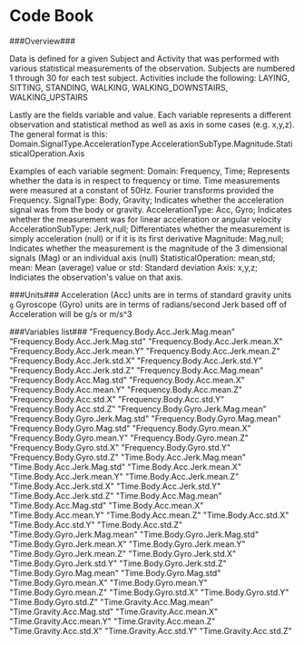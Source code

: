 Code Book 
=================

###Overview###

Data is defined for a given Subject and Activity that was performed with various statistical measurements of the observation. Subjects are numbered 1 through 30 for each test subject.
Activities include the following: LAYING, SITTING, STANDING, WALKING, WALKING_DOWNSTAIRS, WALKING_UPSTAIRS

Lastly are the fields variable and value. Each variable represents a different observation and statistical method as well as axis in some cases (e.g. x,y,z). The general format is this: Domain.SignalType.AccelerationType.AccelerationSubType.Magnitude.StatisticalOperation.Axis

Examples of each variable segment:
Domain: Frequency, Time; Represents whether the data is in respect to frequency or time. Time measurements were measured at a constant of 50Hz. Fourier transforms provided the Frequency.
SignalType: Body, Gravity; Indicates whether the acceleration signal was from the body or gravity.
AccelerationType: Acc, Gyro; Indicates whether the measurement was for linear acceleration or angular velocity
AccelerationSubType: Jerk,null; Differentiates whether the measurement is simply acceleration (null) or if it is its first derivative Magnitude: Mag,null; Indicates whether the measurement is the magnitude of the 3 dimensional signals (Mag) or an individual axis (null)
StatisticalOperation: mean,std; mean: Mean (average) value or std: Standard deviation
Axis: x,y,z; Indiciates the observation's value on that axis.


###Units###
Acceleration (Acc) units are in terms of standard gravity units `g`
Gyroscope (Gyro) units are in terms of radians/second
Jerk based off of Acceleration will be g/s or m/s^3

###Variables list###
"Frequency.Body.Acc.Jerk.Mag.mean"
"Frequency.Body.Acc.Jerk.Mag.std"
"Frequency.Body.Acc.Jerk.mean.X"
"Frequency.Body.Acc.Jerk.mean.Y"
"Frequency.Body.Acc.Jerk.mean.Z"
"Frequency.Body.Acc.Jerk.std.X"
"Frequency.Body.Acc.Jerk.std.Y"
"Frequency.Body.Acc.Jerk.std.Z"
"Frequency.Body.Acc.Mag.mean"
"Frequency.Body.Acc.Mag.std"
"Frequency.Body.Acc.mean.X"
"Frequency.Body.Acc.mean.Y"
"Frequency.Body.Acc.mean.Z"
"Frequency.Body.Acc.std.X"
"Frequency.Body.Acc.std.Y"
"Frequency.Body.Acc.std.Z"
"Frequency.Body.Gyro.Jerk.Mag.mean"
"Frequency.Body.Gyro.Jerk.Mag.std"
"Frequency.Body.Gyro.Mag.mean"
"Frequency.Body.Gyro.Mag.std"
"Frequency.Body.Gyro.mean.X"
"Frequency.Body.Gyro.mean.Y"
"Frequency.Body.Gyro.mean.Z"
"Frequency.Body.Gyro.std.X"
"Frequency.Body.Gyro.std.Y"
"Frequency.Body.Gyro.std.Z"
"Time.Body.Acc.Jerk.Mag.mean"
"Time.Body.Acc.Jerk.Mag.std"
"Time.Body.Acc.Jerk.mean.X"
"Time.Body.Acc.Jerk.mean.Y"
"Time.Body.Acc.Jerk.mean.Z"
"Time.Body.Acc.Jerk.std.X"
"Time.Body.Acc.Jerk.std.Y"
"Time.Body.Acc.Jerk.std.Z"
"Time.Body.Acc.Mag.mean"
"Time.Body.Acc.Mag.std"
"Time.Body.Acc.mean.X"
"Time.Body.Acc.mean.Y"
"Time.Body.Acc.mean.Z"
"Time.Body.Acc.std.X"
"Time.Body.Acc.std.Y"
"Time.Body.Acc.std.Z"
"Time.Body.Gyro.Jerk.Mag.mean"
"Time.Body.Gyro.Jerk.Mag.std"
"Time.Body.Gyro.Jerk.mean.X"
"Time.Body.Gyro.Jerk.mean.Y"
"Time.Body.Gyro.Jerk.mean.Z"
"Time.Body.Gyro.Jerk.std.X"
"Time.Body.Gyro.Jerk.std.Y"
"Time.Body.Gyro.Jerk.std.Z"
"Time.Body.Gyro.Mag.mean"
"Time.Body.Gyro.Mag.std"
"Time.Body.Gyro.mean.X"
"Time.Body.Gyro.mean.Y"
"Time.Body.Gyro.mean.Z"
"Time.Body.Gyro.std.X"
"Time.Body.Gyro.std.Y"
"Time.Body.Gyro.std.Z"
"Time.Gravity.Acc.Mag.mean"
"Time.Gravity.Acc.Mag.std"
"Time.Gravity.Acc.mean.X"
"Time.Gravity.Acc.mean.Y"
"Time.Gravity.Acc.mean.Z"
"Time.Gravity.Acc.std.X"
"Time.Gravity.Acc.std.Y"
"Time.Gravity.Acc.std.Z"